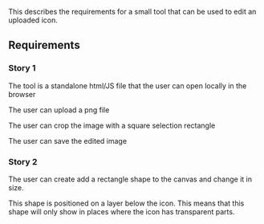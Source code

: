 This describes the requirements for a small tool that can be used to edit an uploaded icon.

## Requirements

### Story 1

The tool is a standalone html/JS file that the user can open locally in the browser

The user can upload a png file

The user can crop the image with a square selection rectangle

The user can save the edited image

### Story 2

The user can create add a rectangle shape to the canvas and change it in size.

This shape is positioned on a layer below the icon. This means that this shape will only show in places where the icon has transparent parts.
